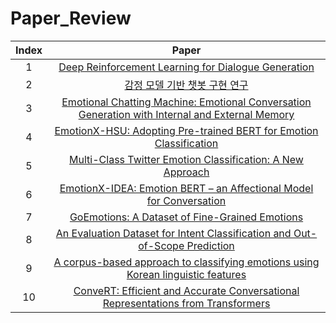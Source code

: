 # Paper_Review

|Index|Paper|
|:---:|:---:|
|1|[Deep Reinforcement Learning for Dialogue Generation](https://arxiv.org/pdf/1606.01541.pdf)|
|2|[감정 모델 기반 챗봇 구현 연구](http://www.riss.kr/search/detail/DetailView.do?p_mat_type=be54d9b8bc7cdb09&control_no=1c8aa0b6069e1616ffe0bdc3ef48d419)|
|3|[Emotional Chatting Machine: Emotional Conversation Generation with Internal and External Memory](https://arxiv.org/pdf/1704.01074.pdf)|
|4|[EmotionX-HSU: Adopting Pre-trained BERT for Emotion Classification](https://arxiv.org/pdf/1907.09669.pdf)|
|5|[Multi-Class Twitter Emotion Classification: A New Approach](https://www.researchgate.net/publication/269670995_Multi-Class_Twitter_Emotion_Classification_A_New_Approach)|
|6|[EmotionX-IDEA: Emotion BERT – an Affectional Model for Conversation](https://arxiv.org/pdf/1908.06264.pdf)|
|7|[GoEmotions: A Dataset of Fine-Grained Emotions](https://arxiv.org/pdf/2005.00547.pdf)|
|8|[An Evaluation Dataset for Intent Classification and Out-of-Scope Prediction](https://arxiv.org/pdf/1909.02027.pdf)|
|9|[A corpus-based approach to classifying emotions using Korean linguistic features](https://link.springer.com/content/pdf/10.1007/s10586-017-0777-8.pdf)|
|10|[ConveRT: Efficient and Accurate Conversational Representations from Transformers](https://arxiv.org/pdf/1911.03688.pdf)|

